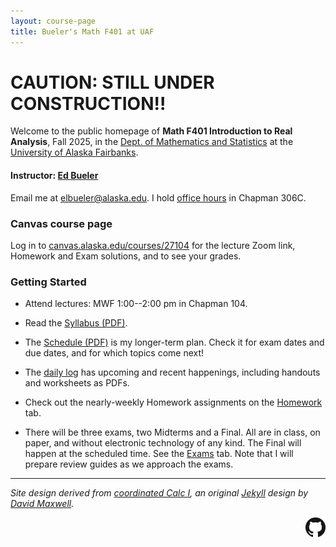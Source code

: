 ```yaml
---
layout: course-page
title: Bueler's Math F401 at UAF
---
```


# CAUTION: STILL UNDER CONSTRUCTION!!

Welcome to the public homepage of **Math F401 Introduction to Real Analysis**, Fall 2025, in the [Dept. of Mathematics and Statistics](http://www.uaf.edu/dms/) at the [University of Alaska Fairbanks](http://www.uaf.edu/).

#### Instructor:  [Ed Bueler](http://bueler.github.io/)

Email me at [elbueler@alaska.edu](mailto:elbueler@alaska.edu).  I hold [office hours](http://bueler.github.io/OffHrs.htm) in Chapman 306C.

### Canvas course page

Log in to [canvas.alaska.edu/courses/27104](https://canvas.alaska.edu/courses/27104) for the lecture Zoom link, Homework and Exam solutions, and to see your grades.

### Getting Started

* Attend lectures: MWF 1:00--2:00 pm in Chapman 104.

* Read the [Syllabus (PDF)](assets/general/F25/syllabus.pdf).

* The [Schedule (PDF)](assets/general/F25/schedule.pdf) is my longer-term plan.  Check it for exam dates and due dates, and for which topics come next!

* The [daily log](daily) has upcoming and recent happenings, including handouts and worksheets as PDFs.

* Check out the nearly-weekly Homework assignments on the [Homework](homework) tab.

* There will be three exams, two Midterms and a Final.  All are in class, on paper, and without electronic technology of any kind.  The Final will happen at the scheduled time.  See the [Exams](exams) tab.  Note that I will prepare review guides as we approach the exams.

---
_Site design derived from [coordinated Calc I](https://uaf-math251.github.io/), an original [Jekyll](https://jekyllrb.com/) design by [David Maxwell](https://damaxwell.github.io/)._

[<img src="assets/images/GitHub-Mark-32px.png" align="right">](https://github.com/bueler/real "github repository for this site")
